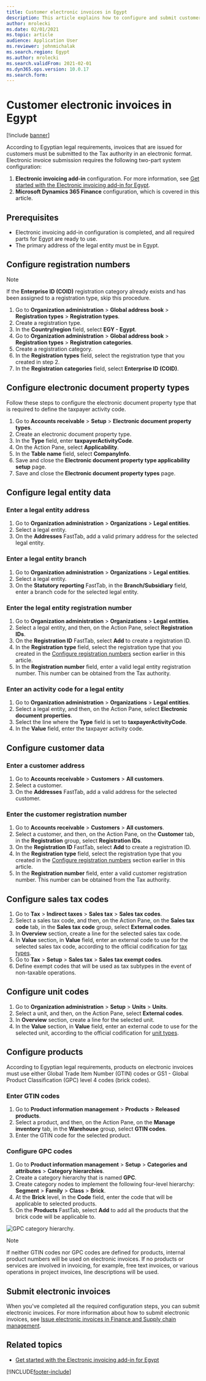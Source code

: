 ```yaml
---
title: Customer electronic invoices in Egypt
description: This article explains how to configure and submit customer electronic invoices in Egypt.
author: mrolecki
ms.date: 02/01/2021
ms.topic: article
audience: Application User
ms.reviewer: johnmichalak
ms.search.region: Egypt
ms.author: mrolecki
ms.search.validFrom: 2021-02-01
ms.dyn365.ops.version: 10.0.17
ms.search.form: 
---
```


# Customer electronic invoices in Egypt

[!include [banner](../../includes/banner.md)]


According to Egyptian legal requirements, invoices that are issued for customers must be submitted to the Tax authority in an electronic format. Electronic invoice submission requires the following two-part system configuration:

1. **Electronic invoicing add-in** configuration. For more information, see [Get started with the Electronic invoicing add-in for Egypt](e-invoicing-eg-get-started.md).
2. **Microsoft Dynamics 365 Finance** configuration, which is covered in this article.

## Prerequisites

- Electronic invoicing add-in configuration is completed, and all required parts for Egypt are ready to use.
- The primary address of the legal entity must be in Egypt.

## Configure registration numbers

> [!NOTE]
> If the **Enterprise ID (COID)** registration category already exists and has been assigned to a registration type, skip this procedure.

1. Go to **Organization administration** \> **Global address book** \> **Registration types** \> **Registration types**.
2. Create a registration type.
3. In the **Country/region** field, select **EGY - Egypt**.
4. Go to **Organization administration** \> **Global address book** \> **Registration types** \> **Registration categories**.
5. Create a registration category.
6. In the **Registration types** field, select the registration type that you created in step 2.
7. In the **Registration categories** field, select **Enterprise ID (COID)**.

## Configure electronic document property types

Follow these steps to configure the electronic document property type that is required to define the taxpayer activity code.

1. Go to **Accounts receivable** \> **Setup** \> **Electronic document property types**.
2. Create an electronic document property type.
3. In the **Type** field, enter **taxpayerActivityCode**.
4. On the Action Pane, select **Applicability**.
5. In the **Table name** field, select **CompanyInfo**.
6. Save and close the **Electronic document property type applicability setup** page.
7. Save and close the **Electronic document property types** page.

## Configure legal entity data

### Enter a legal entity address

1. Go to **Organization administration** \> **Organizations** \> **Legal entities**.
2. Select a legal entity.
3. On the **Addresses** FastTab, add a valid primary address for the selected legal entity.

### Enter a legal entity branch

1. Go to **Organization administration** \> **Organizations** \> **Legal entities**.
2. Select a legal entity.
3. On the **Statutory reporting** FastTab, in the **Branch/Subsidiary** field, enter a branch code for the selected legal entity.

### Enter the legal entity registration number

1. Go to **Organization administration** \> **Organizations** \> **Legal entities**.
2. Select a legal entity, and then, on the Action Pane, select **Registration IDs**.
3. On the **Registration ID** FastTab, select **Add** to create a registration ID.
4. In the **Registration type** field, select the registration type that you created in the [Configure registration numbers](#configure-registration-numbers) section earlier in this article.
6. In the **Registration number** field, enter a valid legal entity registration number. This number can be obtained from the Tax authority.

### Enter an activity code for a legal entity

1. Go to **Organization administration** \> **Organizations** \> **Legal entities**.
2. Select a legal entity, and then, on the Action Pane, select **Electronic document properties**.
3. Select the line where the **Type** field is set to **taxpayerActivityCode**.
4. In the **Value** field, enter the taxpayer activity code.

## Configure customer data

### Enter a customer address

1. Go to **Accounts receivable** \> **Customers** \> **All customers**.
2. Select a customer.
3. On the **Addresses** FastTab, add a valid address for the selected customer.

### Enter the customer registration number

1. Go to **Accounts receivable** \> **Customers** \> **All customers**.
2. Select a customer, and then, on the Action Pane, on the **Customer** tab, in the **Registration** group, select **Registration IDs**.
3. On the **Registration ID** FastTab, select **Add** to create a registration ID.
5. In the **Registration type** field, select the registration type that you created in the [Configure registration numbers](#configure-registration-numbers) section earlier in this article.
6. In the **Registration number** field, enter a valid customer registration number. This number can be obtained from the Tax authority.

## Configure sales tax codes

1. Go to **Tax** \> **Indirect taxes** \> **Sales tax** \> **Sales tax codes**.
2. Select a sales tax code, and then, on the Action Pane, on the **Sales tax code** tab, in the **Sales tax code** group, select **External codes**.
3. In **Overview** section, create a line for the selected sales tax code.
4. In **Value** section, in **Value** field, enter an external code to use for the selected sales tax code, according to the official codification for [tax types](https://sdk.sit.invoicing.eta.gov.eg/codes/tax-types/).
5. Go to **Tax** \> **Setup** \> **Sales tax** \> **Sales tax exempt codes**.
6. Define exempt codes that will be used as tax subtypes in the event of non-taxable operations.

## Configure unit codes

1. Go to **Organization administration** \> **Setup** \> **Units** \> **Units**.
2. Select a unit, and then, on the Action Pane, select **External codes**.
3. In **Overview** section, create a line for the selected unit.
4. In the **Value** section, in **Value** field, enter an external code to use for the selected unit, according to the official codification for [unit types](https://sdk.sit.invoicing.eta.gov.eg/codes/unit-types/).

## Configure products

According to Egyptian legal requirements, products on electronic invoices must use either Global Trade Item Number (GTIN) codes or GS1 - Global Product Classification (GPC) level 4 codes (brick codes).

### Enter GTIN codes

1. Go to **Product information management** \> **Products** \> **Released products**.
2. Select a product, and then, on the Action Pane, on the **Manage inventory** tab, in the **Warehouse** group, select **GTIN codes**.
3. Enter the GTIN code for the selected product.

### Configure GPC codes

1. Go to **Product information management** \> **Setup** \> **Categories and attributes** \> **Category hierarchies**.
2. Create a category hierarchy that is named **GPC**.
3. Create category nodes to implement the following four-level hierarchy: **Segment** \> **Family** \> **Class** \> **Brick**.
4. At the **Brick** level, in the **Code** field, enter the code that will be applicable to selected products.
5. On the **Products** FastTab, select **Add** to add all the products that the brick code will be applicable to.

![GPC category hierarchy.](../media/emea-egy-gpc.jpg)

> [!NOTE]
> If neither GTIN codes nor GPC codes are defined for products, internal product numbers will be used on electronic invoices. If no products or services are involved in invoicing, for example, free text invoices, or various operations in project invoices, line descriptions will be used.

## Submit electronic invoices

When you've completed all the required configuration steps, you can submit electronic invoices. For more information about how to submit electronic invoices, see [Issue electronic invoices in Finance and Supply chain management](../e-invoicing-issuing-electronic-invoices-finance-supply-chain-management.md).

## Related topics

- [Get started with the Electronic invoicing add-in for Egypt](e-invoicing-eg-get-started.md)


[!INCLUDE[footer-include](../../../includes/footer-banner.md)]

